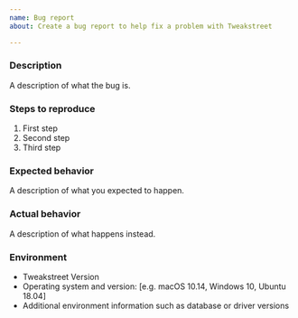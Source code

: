 ```yaml
---
name: Bug report
about: Create a bug report to help fix a problem with Tweakstreet

---
```


### Description

A description of what the bug is.

### Steps to reproduce

1. First step
2. Second step
3. Third step

### Expected behavior

A description of what you expected to happen.

### Actual behavior

A description of what happens instead.

### Environment

* Tweakstreet Version
* Operating system and version: [e.g. macOS 10.14, Windows 10, Ubuntu 18.04]
* Additional environment information such as database or driver versions

